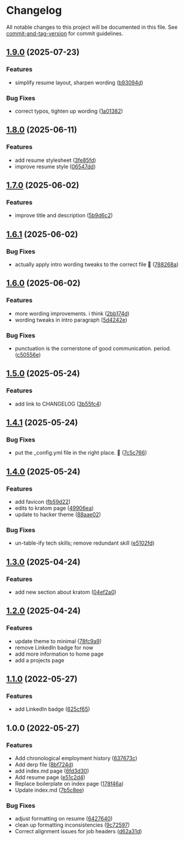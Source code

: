 # Changelog

All notable changes to this project will be documented in this file. See [commit-and-tag-version](https://github.com/absolute-version/commit-and-tag-version) for commit guidelines.

## [1.9.0](https://github.com/rbseaver/rbseaver.github.io/compare/v1.8.0...v1.9.0) (2025-07-23)


### Features

* simplify resume layout, sharpen wording ([b93094d](https://github.com/rbseaver/rbseaver.github.io/commit/b93094d1fb07d676885c8bf6ddec2d5b77a9be2b))


### Bug Fixes

* correct typos, tighten up wording ([1a01382](https://github.com/rbseaver/rbseaver.github.io/commit/1a0138239f632c44e2cbbc9f0f374981f122d3cb))

## [1.8.0](https://github.com/rbseaver/rbseaver.github.io/compare/v1.7.0...v1.8.0) (2025-06-11)


### Features

* add resume stylesheet ([3fe85fd](https://github.com/rbseaver/rbseaver.github.io/commit/3fe85fdbe3538741deb51da7960e7151e34ec1e4))
* improve resume style ([06547dd](https://github.com/rbseaver/rbseaver.github.io/commit/06547ddd6adbd60983c4ad0b7a25303a6cbbe56c))

## [1.7.0](https://github.com/rbseaver/rbseaver.github.io/compare/v1.6.1...v1.7.0) (2025-06-02)


### Features

* improve title and description ([5b9d6c2](https://github.com/rbseaver/rbseaver.github.io/commit/5b9d6c2acc7e4149e189a9b74499a723b49cdb90))

## [1.6.1](https://github.com/rbseaver/rbseaver.github.io/compare/v1.6.0...v1.6.1) (2025-06-02)


### Bug Fixes

* actually apply intro wording tweaks to the correct file 😬 ([788268a](https://github.com/rbseaver/rbseaver.github.io/commit/788268ab603f04da4ae937aa0d79706c678c46eb))

## [1.6.0](https://github.com/rbseaver/rbseaver.github.io/compare/v1.5.0...v1.6.0) (2025-06-02)


### Features

* more wording improvements. i think ([2bb174d](https://github.com/rbseaver/rbseaver.github.io/commit/2bb174d2729e4f8f9001098d22ba4b772d51e336))
* wording tweaks in intro paragraph ([5d4242e](https://github.com/rbseaver/rbseaver.github.io/commit/5d4242ec9da5f77cff08994c5657bb2850ccd2c3))


### Bug Fixes

* punctuation is the cornerstone of good communication. period. ([c50556e](https://github.com/rbseaver/rbseaver.github.io/commit/c50556e29149b313680763b1d5723c8bc9dff729))

## [1.5.0](https://github.com/rbseaver/rbseaver.github.io/compare/v1.4.1...v1.5.0) (2025-05-24)


### Features

* add link to CHANGELOG ([3b55fc4](https://github.com/rbseaver/rbseaver.github.io/commit/3b55fc482bb9c3a0ccefc58900409f2c4813a4f1))

## [1.4.1](https://github.com/rbseaver/rbseaver.github.io/compare/v1.4.0...v1.4.1) (2025-05-24)


### Bug Fixes

* put the _config.yml file in the right place. 🤦 ([7c5c766](https://github.com/rbseaver/rbseaver.github.io/commit/7c5c766f68f47c700837b446eaa923391cefa9fb))

## [1.4.0](https://github.com/rbseaver/rbseaver.github.io/compare/v1.3.0...v1.4.0) (2025-05-24)


### Features

* add favicon ([fb59d22](https://github.com/rbseaver/rbseaver.github.io/commit/fb59d22678cf2f9bf3fcf9c501cea388396e7d2d))
* edits to kratom page ([49906ea](https://github.com/rbseaver/rbseaver.github.io/commit/49906ea21c2ac2721c493d6262be955c6373efb0))
* update to hacker theme ([88aae02](https://github.com/rbseaver/rbseaver.github.io/commit/88aae0246b8cd2b133a4e48145115c83880ab039))


### Bug Fixes

* un-table-ify tech skills; remove redundant skill ([e5102fd](https://github.com/rbseaver/rbseaver.github.io/commit/e5102fda7c095cab9ddd77c652af9f4eee2b52d3))

## [1.3.0](https://github.com/rbseaver/rbseaver.github.io/compare/v1.2.0...v1.3.0) (2025-04-24)


### Features

* add new section about kratom ([04ef2a0](https://github.com/rbseaver/rbseaver.github.io/commit/04ef2a0c6efdc4a38f040730e2d32120c28ba7ee))

## [1.2.0](https://github.com/rbseaver/rbseaver.github.io/compare/v1.1.0...v1.2.0) (2025-04-24)

### Features

* update theme to minimal ([78fc9a9](https://github.com/rbseaver/rbseaver.github.io/commit/78fc9a967acb52f5c4c5ae2d0770983c5c1e7304))
* remove LinkedIn badge for now
* add more information to home page
* add a projects page

## [1.1.0](https://github.com/rbseaver/rbseaver.github.io/compare/v1.0.0...v1.1.0) (2022-05-27)

### Features

* add LinkedIn badge ([625cf65](https://github.com/rbseaver/rbseaver.github.io/commit/625cf65837347a704ee61341b7fcd36d3ef67ba4))

## 1.0.0 (2022-05-27)

### Features

* Add chronological employment history ([637673c](https://github.com/rbseaver/rbseaver.github.io/commit/637673cc597b155cff8f712a39aad3d76966c251))
* Add derp file ([8bf724d](https://github.com/rbseaver/rbseaver.github.io/commit/8bf724d4cfa72d4309bab4e5c3479b4c8c9c4a94))
* add index.md page ([6fd3d30](https://github.com/rbseaver/rbseaver.github.io/commit/6fd3d30d49f842afecea49ada05cc7828bbd7e1a))
* Add resume page ([e51c2d4](https://github.com/rbseaver/rbseaver.github.io/commit/e51c2d49de1c243da7e8965bb221d43325695936))
* Replace boilerplate on index page ([178f46a](https://github.com/rbseaver/rbseaver.github.io/commit/178f46a5346fb82697dcef55067f2c3b3ce544d3))
* Update index.md ([7b5c8ee](https://github.com/rbseaver/rbseaver.github.io/commit/7b5c8ee3bee4d903f3d44d2f6d8dfd88d6edda1f))


### Bug Fixes

* adjust formatting on resume ([6427640](https://github.com/rbseaver/rbseaver.github.io/commit/6427640b09f9010f7da2a033b78964c9e32662bc))
* clean up formatting inconsistencies ([9c72597](https://github.com/rbseaver/rbseaver.github.io/commit/9c725973b681e53824d7be4a162add705aa1bc6d))
* Correct alignment issues for job headers ([d62a31d](https://github.com/rbseaver/rbseaver.github.io/commit/d62a31df92ee5cb5ab324d17ec2cd88fc6e0562f))
